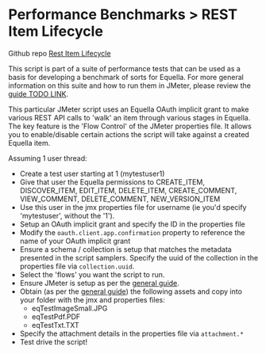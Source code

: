 # Performance Benchmarks > REST Item Lifecycle
Github repo [Rest Item Lifecycle](https://github.com/equella/Equella-Tools/tree/master/performance-benchmarks/scripts/rest-item-life-cycle)

This script is part of a suite of performance tests that can be used as a basis for developing a benchmark of sorts for Equella.  For more general information on this suite and how to run them in JMeter, please review the [guide TODO LINK]().

This particular JMeter script uses an Equella OAuth implicit grant to make various REST API calls to 'walk' an item through various stages in Equella.  The key feature is the 'Flow Control' of the JMeter properties file.  It allows you to enable/disable certain actions the script will take against a created Equella item.

Assuming 1 user thread:
* Create a test user starting at 1 (mytestuser1)
* Give that user the Equella permissions to CREATE_ITEM, DISCOVER_ITEM, EDIT_ITEM, DELETE_ITEM, CREATE_COMMENT, VIEW_COMMENT, DELETE_COMMENT, NEW_VERSION_ITEM
* Use this user in the jmx properties file for username (ie you'd specify 'mytestuser', without the '1').
* Setup an OAuth implicit grant and specify the ID in the properties file
* Modify the ```oauth.client.app.confirmation``` property to reference the name of your OAuth implicit grant
* Ensure a schema / collection is setup that matches the metadata presented in the script samplers.  Specify the uuid of the collection in the properties file via ```collection.uuid```.
* Select the 'flows' you want the script to run.
* Ensure JMeter is setup as per the [general guide]().
* Obtain (as per the [general guide]()) the following assets and copy into your folder with the jmx and properties files:
  * eqTestImageSmall.JPG
  * eqTestPdf.PDF
  * eqTestTxt.TXT
* Specify the attachment details in the properties file via ```attachment.*```
* Test drive the script!
